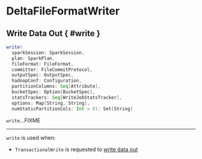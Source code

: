 # DeltaFileFormatWriter

## Write Data Out { #write }

```scala
write(
  sparkSession: SparkSession,
  plan: SparkPlan,
  fileFormat: FileFormat,
  committer: FileCommitProtocol,
  outputSpec: OutputSpec,
  hadoopConf: Configuration,
  partitionColumns: Seq[Attribute],
  bucketSpec: Option[BucketSpec],
  statsTrackers: Seq[WriteJobStatsTracker],
  options: Map[String, String],
  numStaticPartitionCols: Int = 0): Set[String]
```

`write`...FIXME

---

`write` is used when:

* `TransactionalWrite` is requested to [write data out](TransactionalWrite.md#writeFiles)

